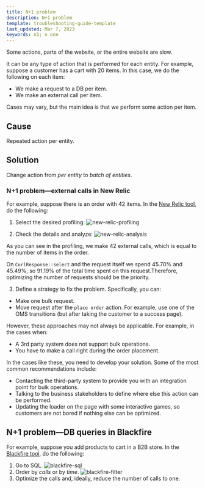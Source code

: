 ```yaml
---
title: N+1 problem
description: N+1 problem
template: troubleshooting-guide-template
last_updated: Mar 7, 2023
keywords: n1; n one
---
```


Some actions, parts of the website, or the entire website are slow.

It can be any type of action that is performed for each entity.
For example, suppose a customer has a cart with 20 items. In this case, we do the following on each item:
- We make a request to a DB per item.
- We make an external call per item.

Cases may vary, but the main idea is that we perform some action per item.

## Cause

Repeated action per entity.

## Solution

Change action from *per entity* to *batch of entities*.

### N+1 problem—external calls in New Relic

For example, suppose there is an order with 42 items. In the [New Relic tool](/docs/dg/dev/integrate-and-configure/configure-services.html#new-relic), do the following:

1. Select the desired profiling:
![new-relic-profiling](https://spryker.s3.eu-central-1.amazonaws.com/docs/scos/dev/troubleshooting/troubleshooting-performance-issues/n%2B1-problem/new-relic-profiling.png)

2. Check the details and analyze:
![new-relic-analysis](https://spryker.s3.eu-central-1.amazonaws.com/docs/scos/dev/troubleshooting/troubleshooting-performance-issues/n%2B1-problem/new-relic-analysis.png)

As you can see in the profiling, we make 42 external calls, which is equal to the number of items in the order.

On `CurlResponse::select` and the request itself we spend 45.70% and 45.49%, so 91.19% of the total time spent on this request.Therefore, optimizing the number of requests should be the priority.

3. Define a strategy to fix the problem. Specifically, you can:

- Make one bulk request.
- Move request after the `place order` action. For example, use one of the OMS transitions (but after taking the customer to a success page).

However, these approaches may not always be applicable. For example, in the cases when:

- A 3rd party system does not support bulk operations.
- You have to make a call right during the order placement.

In the cases like these, you need to develop your solution. Some of the most common recommendations include:  

- Contacting the third-party system to provide you with an integration point for bulk operations.
- Talking to the business stakeholders to define where else this action can be performed.
- Updating the loader on the page with some interactive games, so customers are not bored if nothing else can be optimized.

## N+1 problem—DB queries in Blackfire

For example, suppose you add products to cart in a B2B store. In the [Blackfire tool](/docs/dg/dev/integrate-and-configure/configure-services.html#blackfire), do the following:

1. Go to SQL.
![blackfire-sql](https://spryker.s3.eu-central-1.amazonaws.com/docs/scos/dev/troubleshooting/troubleshooting-performance-issues/n%2B1-problem/blackfire-sql.png)
2. Order by *calls* or by *time*.
![blackfire-filter](https://spryker.s3.eu-central-1.amazonaws.com/docs/scos/dev/troubleshooting/troubleshooting-performance-issues/n%2B1-problem/blackfire-filter.png)
3. Optimize the calls and, ideally, reduce the number of calls to one.
